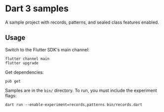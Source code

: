 # Dart 3 samples

A sample project with records, patterns, and sealed class features enabled.

## Usage

Switch to the Flutter SDK's main channel:

```
flutter channel main
flutter upgrade
```

Get dependencies:

```
pub get
```

Samples are in the `bin/` directory. To run, you must include the experiment
flags:

```
dart run --enable-experiment=records,patterns bin/records.dart 
```
